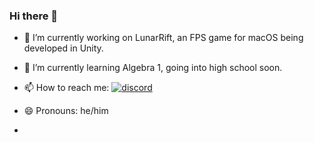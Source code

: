 ### Hi there 👋

- 🔭 I’m currently working on LunarRift, an FPS game for macOS being developed in Unity.
- 🌱 I’m currently learning Algebra 1, going into high school soon.
- 📫 How to reach me: [![discord][1.1]][1]
- 😄 Pronouns: he/him

- <!-- …
[1.1]: https://i.imgur.com/2fvkMTI.png

[1]: https://discordapp.com/users/463024798784815105/
-->
